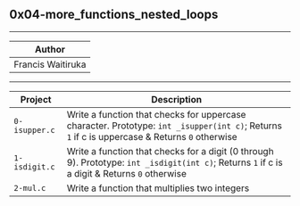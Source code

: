 ## 0x04-more_functions_nested_loops
------------------------------------
|Author |
| ------------------|
| Francis Waitiruka |
------------------------------------
| Project | Description |
| --------------------- | ------------------------ |
| `0-isupper.c` | Write a function that checks for uppercase character. Prototype: `int _isupper(int c)`; Returns `1` if c is uppercase & Returns `0` otherwise |
| `1-isdigit.c` | Write a function that checks for a digit (0 through 9). Prototype: `int _isdigit(int c)`; Returns `1` if c is a digit & Returns `0` otherwise |
| `2-mul.c` | Write a function that multiplies two integers |
